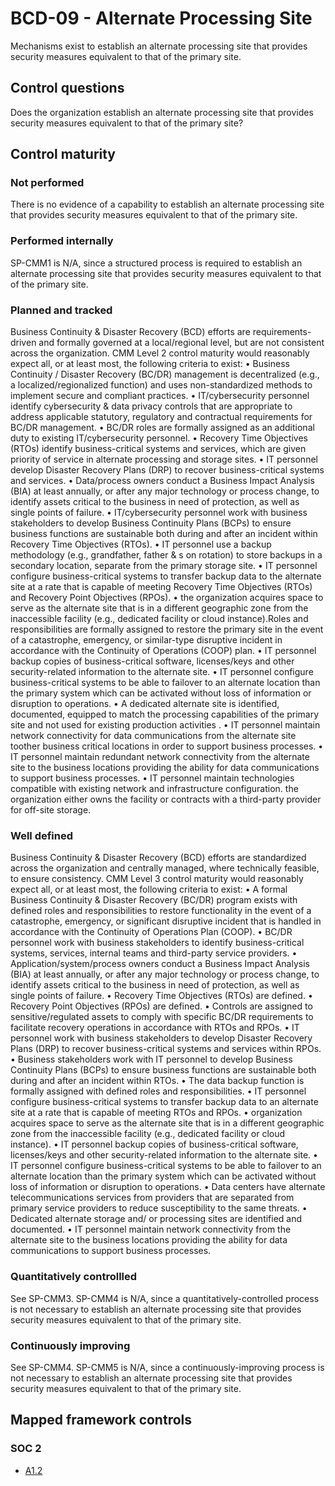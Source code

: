 # BCD-09 - Alternate Processing Site
Mechanisms exist to establish an alternate processing site that provides security measures equivalent to that of the primary site.
## Control questions
Does the organization establish an alternate processing site that provides security measures equivalent to that of the primary site?
## Control maturity
### Not performed
There is no evidence of a capability to establish an alternate processing site that provides security measures equivalent to that of the primary site.
### Performed internally
SP-CMM1 is N/A, since a structured process is required to establish an alternate processing site that provides security measures equivalent to that of the primary site.
### Planned and tracked
Business Continuity & Disaster Recovery (BCD) efforts are requirements-driven and formally governed at a local/regional level, but are not consistent across the organization. CMM Level 2 control maturity would reasonably expect all, or at least most, the following criteria to exist:
•	Business Continuity / Disaster Recovery (BC/DR) management is decentralized (e.g., a localized/regionalized function) and uses non-standardized methods to implement secure and compliant practices.
•	IT/cybersecurity personnel identify cybersecurity & data privacy controls that are appropriate to address applicable statutory, regulatory and contractual requirements for BC/DR management.
•	BC/DR roles are formally assigned as an additional duty to existing IT/cybersecurity personnel.
•	Recovery Time Objectives (RTOs) identify business-critical systems and services, which are given priority of service in alternate processing and storage sites.
•	IT personnel develop Disaster Recovery Plans (DRP) to recover business-critical systems and services.
•	Data/process owners conduct a Business Impact Analysis (BIA) at least annually, or after any major technology or process change, to identify assets critical to the business in need of protection, as well as single points of failure.
•	IT/cybersecurity personnel work with business stakeholders to develop Business Continuity Plans (BCPs) to ensure business functions are sustainable both during and after an incident within Recovery Time Objectives (RTOs).
•	IT personnel use a backup methodology (e.g., grandfather, father & s on rotation) to store backups in a secondary location, separate from the primary storage site.
•	IT personnel configure business-critical systems to transfer backup data to the alternate site at a rate that is capable of meeting Recovery Time Objectives (RTOs) and Recovery Point Objectives (RPOs).
•	the organization acquires space to serve as the alternate site that is in a different geographic zone from the inaccessible facility (e.g., dedicated facility or cloud instance).Roles and responsibilities are formally assigned to restore the primary site in the event of a catastrophe, emergency, or similar-type disruptive incident in accordance with the Continuity of Operations (COOP) plan.
•	IT personnel backup copies of business-critical software, licenses/keys and other security-related information to the alternate site.
•	IT personnel configure business-critical systems to be able to failover to an alternate location than the primary system which can be activated without loss of information or disruption to operations.
•	A dedicated alternate site is identified, documented, equipped to match the processing capabilities of the primary site and not used for existing production activities .
•	IT personnel maintain network connectivity for data communications from the alternate site toother business critical locations in order to support business processes.
•	IT personnel maintain redundant network connectivity from the alternate site to the business locations providing the ability for data communications to support business processes.
•	IT personnel maintain technologies compatible with existing network and infrastructure configuration. the organization either owns the facility or contracts with a third-party provider for off-site storage.
### Well defined
Business Continuity & Disaster Recovery (BCD) efforts are standardized across the organization and centrally managed, where technically feasible, to ensure consistency. CMM Level 3 control maturity would reasonably expect all, or at least most, the following criteria to exist:
•	A formal Business Continuity & Disaster Recovery (BC/DR) program exists with defined roles and responsibilities to restore functionality in the event of a catastrophe, emergency, or significant disruptive incident that is handled in accordance with the Continuity of Operations Plan (COOP).
•	BC/DR personnel work with business stakeholders to identify business-critical systems, services, internal teams and third-party service providers.
•	Application/system/process owners conduct a Business Impact Analysis (BIA) at least annually, or after any major technology or process change, to identify assets critical to the business in need of protection, as well as single points of failure.
•	Recovery Time Objectives (RTOs) are defined.
•	Recovery Point Objectives (RPOs) are defined.
•	Controls are assigned to sensitive/regulated assets to comply with specific BC/DR requirements to facilitate recovery operations in accordance with RTOs and RPOs.
•	IT personnel work with business stakeholders to develop Disaster Recovery Plans (DRP) to recover business-critical systems and services within RPOs.
•	Business stakeholders work with IT personnel to develop Business Continuity Plans (BCPs) to ensure business functions are sustainable both during and after an incident within RTOs.
•	The data backup function is formally assigned with defined roles and responsibilities.
•	IT personnel configure business-critical systems to transfer backup data to an alternate site at a rate that is capable of meeting RTOs and RPOs.
•	organization acquires space to serve as the alternate site that is in a different geographic zone from the inaccessible facility (e.g., dedicated facility or cloud instance).
•	IT personnel backup copies of business-critical software, licenses/keys and other security-related information to the alternate site.
•	IT personnel configure business-critical systems to be able to failover to an alternate location than the primary system which can be activated without loss of information or disruption to operations.
•	Data centers have alternate telecommunications services from providers that are separated from primary service providers to reduce susceptibility to the same threats. 
•	Dedicated alternate storage and/ or processing sites are identified and documented.
•	IT personnel maintain network connectivity from the alternate site to the business locations providing the ability for data communications to support business processes.
### Quantitatively controllled
See SP-CMM3. SP-CMM4 is N/A, since a quantitatively-controlled process is not necessary to establish an alternate processing site that provides security measures equivalent to that of the primary site.
### Continuously improving
See SP-CMM4. SP-CMM5 is N/A, since a continuously-improving process is not necessary to establish an alternate processing site that provides security measures equivalent to that of the primary site.
## Mapped framework controls
### SOC 2
- [A1.2](../soc2/a12.md)